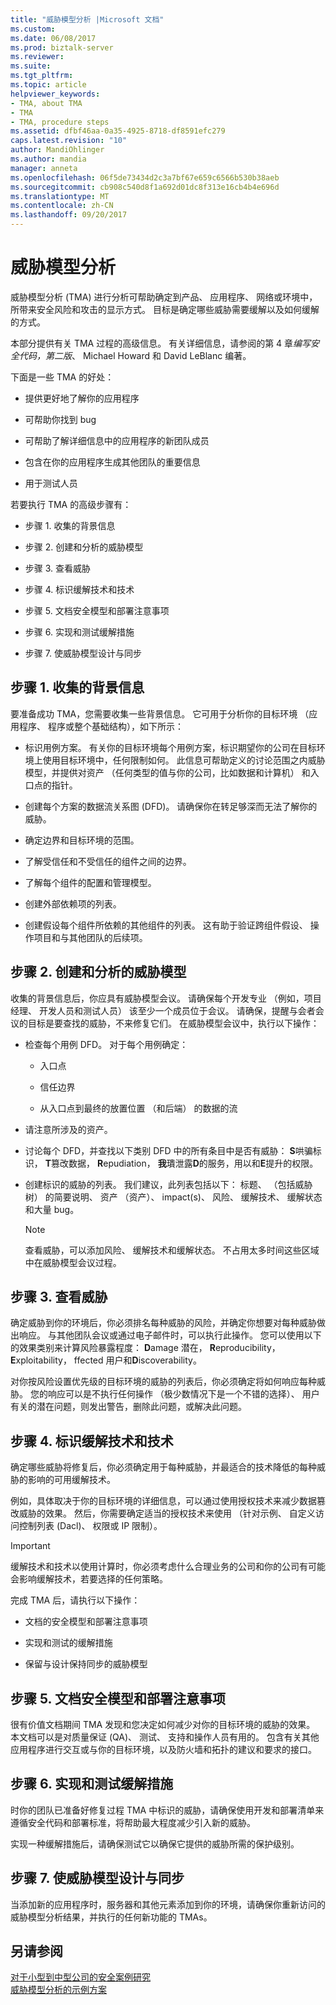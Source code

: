 ```yaml
---
title: "威胁模型分析 |Microsoft 文档"
ms.custom: 
ms.date: 06/08/2017
ms.prod: biztalk-server
ms.reviewer: 
ms.suite: 
ms.tgt_pltfrm: 
ms.topic: article
helpviewer_keywords:
- TMA, about TMA
- TMA
- TMA, procedure steps
ms.assetid: dfbf46aa-0a35-4925-8718-df8591efc279
caps.latest.revision: "10"
author: MandiOhlinger
ms.author: mandia
manager: anneta
ms.openlocfilehash: 06f5de73434d2c3a7bf67e659c6566b530b38aeb
ms.sourcegitcommit: cb908c540d8f1a692d01dc8f313e16cb4b4e696d
ms.translationtype: MT
ms.contentlocale: zh-CN
ms.lasthandoff: 09/20/2017
---
```

# <a name="threat-model-analysis"></a>威胁模型分析
威胁模型分析 (TMA) 进行分析可帮助确定到产品、 应用程序、 网络或环境中，所带来安全风险和攻击的显示方式。 目标是确定哪些威胁需要缓解以及如何缓解的方式。  
  
 本部分提供有关 TMA 过程的高级信息。 有关详细信息，请参阅的第 4 章*编写安全代码，第二版*、 Michael Howard 和 David LeBlanc 编著。  
  
 下面是一些 TMA 的好处：  
  
-   提供更好地了解你的应用程序  
  
-   可帮助你找到 bug  
  
-   可帮助了解详细信息中的应用程序的新团队成员  
  
-   包含在你的应用程序生成其他团队的重要信息  
  
-   用于测试人员  
  
 若要执行 TMA 的高级步骤有：  
  
-   步骤 1. 收集的背景信息  
  
-   步骤 2. 创建和分析的威胁模型  
  
-   步骤 3. 查看威胁  
  
-   步骤 4. 标识缓解技术和技术  
  
-   步骤 5. 文档安全模型和部署注意事项  
  
-   步骤 6. 实现和测试缓解措施  
  
-   步骤 7. 使威胁模型设计与同步  
  
## <a name="step-1-collect-background-information"></a>步骤 1. 收集的背景信息  
 要准备成功 TMA，您需要收集一些背景信息。 它可用于分析你的目标环境 （应用程序、 程序或整个基础结构），如下所示：  
  
-   标识用例方案。 有关你的目标环境每个用例方案，标识期望你的公司在目标环境上使用目标环境中，任何限制如何。 此信息可帮助定义的讨论范围之内威胁模型，并提供对资产 （任何类型的值与你的公司，比如数据和计算机） 和入口点的指针。  
  
-   创建每个方案的数据流关系图 (DFD)。 请确保你在转足够深而无法了解你的威胁。  
  
-   确定边界和目标环境的范围。  
  
-   了解受信任和不受信任的组件之间的边界。  
  
-   了解每个组件的配置和管理模型。  
  
-   创建外部依赖项的列表。  
  
-   创建假设每个组件所依赖的其他组件的列表。 这有助于验证跨组件假设、 操作项目和与其他团队的后续项。  
  
## <a name="step-2-create-and-analyze-the-threat-model"></a>步骤 2. 创建和分析的威胁模型  
 收集的背景信息后，你应具有威胁模型会议。 请确保每个开发专业 （例如，项目经理、 开发人员和测试人员） 该至少一个成员位于会议。 请确保，提醒与会者会议的目标是要查找的威胁，不来修复它们。 在威胁模型会议中，执行以下操作：  
  
-   检查每个用例 DFD。 对于每个用例确定：  
  
    -   入口点  
  
    -   信任边界  
  
    -   从入口点到最终的放置位置 （和后端） 的数据的流  
  
-   请注意所涉及的资产。  
  
-   讨论每个 DFD，并查找以下类别 DFD 中的所有条目中是否有威胁： **S**哄骗标识， **T**篡改数据， **R**epudiation， **我**璝泄露**D**的服务，用以和**E**提升的权限。  
  
-   创建标识的威胁的列表。 我们建议，此列表包括以下： 标题、 （包括威胁树） 的简要说明、 资产 （资产）、 impact(s)、 风险、 缓解技术、 缓解状态和大量 bug。  
  
    > [!NOTE]
    >  查看威胁，可以添加风险、 缓解技术和缓解状态。 不占用太多时间这些区域中在威胁模型会议过程。  
  
## <a name="step-3-review-threats"></a>步骤 3. 查看威胁  
 确定威胁到你的环境后，你必须排名每种威胁的风险，并确定你想要对每种威胁做出响应。 与其他团队会议或通过电子邮件时，可以执行此操作。 您可以使用以下的效果类别来计算风险暴露程度： **D**amage 潜在， **R**eproducibility， **E**xploitability， ffected 用户和**D**iscoverability。  
  
 对你按风险设置优先级的目标环境的威胁的列表后，你必须确定将如何响应每种威胁。 您的响应可以是不执行任何操作 （极少数情况下是一个不错的选择）、 用户有关的潜在问题，则发出警告，删除此问题，或解决此问题。  
  
## <a name="step-4-identify-mitigation-techniques-and-technologies"></a>步骤 4. 标识缓解技术和技术  
 确定哪些威胁将修复后，你必须确定用于每种威胁，并最适合的技术降低的每种威胁的影响的可用缓解技术。  
  
 例如，具体取决于你的目标环境的详细信息，可以通过使用授权技术来减少数据篡改威胁的效果。 然后，你需要确定适当的授权技术来使用 （针对示例、 自定义访问控制列表 (Dacl)、 权限或 IP 限制）。  
  
> [!IMPORTANT]
>  缓解技术和技术以使用计算时，你必须考虑什么合理业务的公司和你的公司有可能会影响缓解技术，若要选择的任何策略。  
  
 完成 TMA 后，请执行以下操作：  
  
-   文档的安全模型和部署注意事项  
  
-   实现和测试的缓解措施  
  
-   保留与设计保持同步的威胁模型  
  
## <a name="step-5-document-security-model-and-deployment-considerations"></a>步骤 5. 文档安全模型和部署注意事项  
 很有价值文档期间 TMA 发现和您决定如何减少对你的目标环境的威胁的效果。 本文档可以是对质量保证 (QA)、 测试、 支持和操作人员有用的。 包含有关其他应用程序进行交互或与你的目标环境，以及防火墙和拓扑的建议和要求的接口。  
  
## <a name="step-6-implement-and-test-mitigations"></a>步骤 6. 实现和测试缓解措施  
 时你的团队已准备好修复过程 TMA 中标识的威胁，请确保使用开发和部署清单来遵循安全代码和部署标准，将帮助最大程度减少引入新的威胁。  
  
 实现一种缓解措施后，请确保测试它以确保它提供的威胁所需的保护级别。  
  
## <a name="step-7-keep-the-threat-model-in-sync-with-design"></a>步骤 7. 使威胁模型设计与同步  
 当添加新的应用程序时，服务器和其他元素添加到你的环境，请确保你重新访问的威胁模型分析结果，并执行的任何新功能的 TMAs。  
  
## <a name="see-also"></a>另请参阅  
[对于小型到中型公司的安全案例研究](../core/security-case-studies-for-small-to-medium-sized-companies.md)   
 [威胁模型分析的示例方案](../core/sample-scenarios-for-threat-model-analysis.md)
